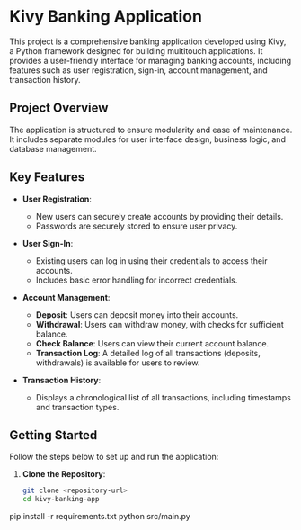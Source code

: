 # Kivy Banking Application

This project is a comprehensive banking application developed using Kivy, a Python framework designed for building multitouch applications. It provides a user-friendly interface for managing banking accounts, including features such as user registration, sign-in, account management, and transaction history.

## Project Overview

The application is structured to ensure modularity and ease of maintenance. It includes separate modules for user interface design, business logic, and database management.

## Key Features

- **User Registration**: 
  - New users can securely create accounts by providing their details.
  - Passwords are securely stored to ensure user privacy.

- **User Sign-In**: 
  - Existing users can log in using their credentials to access their accounts.
  - Includes basic error handling for incorrect credentials.

- **Account Management**:
  - **Deposit**: Users can deposit money into their accounts.
  - **Withdrawal**: Users can withdraw money, with checks for sufficient balance.
  - **Check Balance**: Users can view their current account balance.
  - **Transaction Log**: A detailed log of all transactions (deposits, withdrawals) is available for users to review.

- **Transaction History**:
  - Displays a chronological list of all transactions, including timestamps and transaction types.

## Getting Started

Follow the steps below to set up and run the application:

1. **Clone the Repository**:
   ```bash
   git clone <repository-url>
   cd kivy-banking-app
pip install -r requirements.txt
python src/main.py
